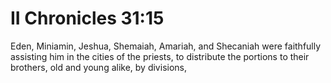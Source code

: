 # II Chronicles 31:15

Eden, Miniamin, Jeshua, Shemaiah, Amariah, and Shecaniah were faithfully assisting him in the cities of the priests, to distribute the portions to their brothers, old and young alike, by divisions,
